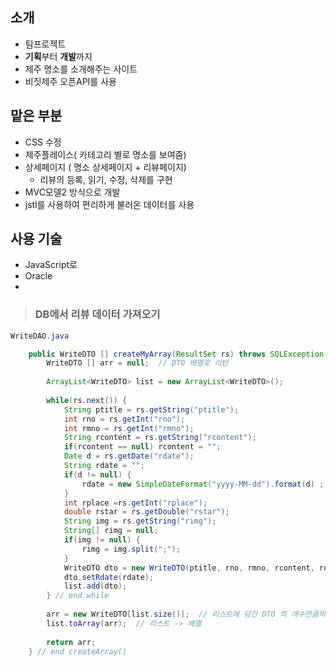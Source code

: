 ## 소개

- 팀프로젝트
- **기획**부터 **개발**까지 
- 제주 명소를 소개해주는 사이트
- 비짓제주 오픈API를 사용


## 맡은 부분 
- CSS 수정
- 제주플레이스( 카테고리 별로 명소를 보여줌)
- 상세페이지 ( 명소 상세페이지 + 리뷰페이지)
  - 리뷰의 등록, 읽기, 수정, 삭제를 구현
-  MVC모델2 방식으로 개발
- jstl를 사용하여 편리하게 불러온 데이터를 사용 
 

## 사용 기술
- JavaScript로
- Oracle
- 

> ### DB에서 리뷰 데이터 가져오기 

```java
WriteDAO.java

	public WriteDTO [] createMyArray(ResultSet rs) throws SQLException {
		WriteDTO [] arr = null;  // DTO 배열로 리턴
		
		ArrayList<WriteDTO> list = new ArrayList<WriteDTO>();
		
		while(rs.next()) {
			String ptitle = rs.getString("ptitle");
			int rno = rs.getInt("rno");
			int rmno = rs.getInt("rmno");
			String rcontent = rs.getString("rcontent");
			if(rcontent == null) rcontent = "";
			Date d = rs.getDate("rdate");
			String rdate = "";
			if(d != null) { 
				rdate = new SimpleDateFormat("yyyy-MM-dd").format(d) ;
			}
			int rplace =rs.getInt("rplace");
			double rstar = rs.getDouble("rstar");
			String img = rs.getString("rimg");
			String[] rimg = null;
			if(img != null) {
				rimg = img.split(";");
			}
			WriteDTO dto = new WriteDTO(ptitle, rno, rmno, rcontent, rdate, rplace, rstar, rimg);
			dto.setRdate(rdate);
			list.add(dto);
		} // end while
		
		arr = new WriteDTO[list.size()];  // 리스트에 담긴 DTO 의 개수만큼의 배열 생성 
		list.toArray(arr);  // 리스트 -> 배열
		
		return arr;
	} // end createArray()
```
